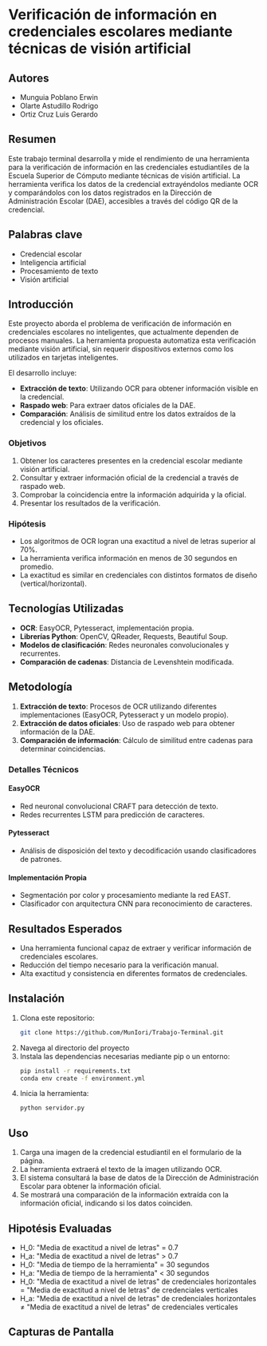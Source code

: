 # Verificación de información en credenciales escolares mediante técnicas de visión artificial

## Autores
- Munguia Poblano Erwin
- Olarte Astudillo Rodrigo
- Ortiz Cruz Luis Gerardo  

## Resumen
Este trabajo terminal desarrolla y mide el rendimiento de una herramienta para la verificación de información en las credenciales estudiantiles de la Escuela Superior de Cómputo mediante técnicas de visión artificial. La herramienta verifica los datos de la credencial extrayéndolos mediante OCR y comparándolos con los datos registrados en la Dirección de Administración Escolar (DAE), accesibles a través del código QR de la credencial.

## Palabras clave
- Credencial escolar
- Inteligencia artificial
- Procesamiento de texto
- Visión artificial

## Introducción
Este proyecto aborda el problema de verificación de información en credenciales escolares no inteligentes, que actualmente dependen de procesos manuales. La herramienta propuesta automatiza esta verificación mediante visión artificial, sin requerir dispositivos externos como los utilizados en tarjetas inteligentes.

El desarrollo incluye:
- **Extracción de texto**: Utilizando OCR para obtener información visible en la credencial.
- **Raspado web**: Para extraer datos oficiales de la DAE.
- **Comparación**: Análisis de similitud entre los datos extraídos de la credencial y los oficiales.

### Objetivos
1. Obtener los caracteres presentes en la credencial escolar mediante visión artificial.
2. Consultar y extraer información oficial de la credencial a través de raspado web.
3. Comprobar la coincidencia entre la información adquirida y la oficial.
4. Presentar los resultados de la verificación.

### Hipótesis
- Los algoritmos de OCR logran una exactitud a nivel de letras superior al 70%.
- La herramienta verifica información en menos de 30 segundos en promedio.
- La exactitud es similar en credenciales con distintos formatos de diseño (vertical/horizontal).

## Tecnologías Utilizadas
- **OCR**: EasyOCR, Pytesseract, implementación propia.
- **Librerías Python**: OpenCV, QReader, Requests, Beautiful Soup.
- **Modelos de clasificación**: Redes neuronales convolucionales y recurrentes.
- **Comparación de cadenas**: Distancia de Levenshtein modificada.

## Metodología
1. **Extracción de texto**: Procesos de OCR utilizando diferentes implementaciones (EasyOCR, Pytesseract y un modelo propio).
2. **Extracción de datos oficiales**: Uso de raspado web para obtener información de la DAE.
3. **Comparación de información**: Cálculo de similitud entre cadenas para determinar coincidencias.

### Detalles Técnicos
#### EasyOCR
- Red neuronal convolucional CRAFT para detección de texto.
- Redes recurrentes LSTM para predicción de caracteres.

#### Pytesseract
- Análisis de disposición del texto y decodificación usando clasificadores de patrones.

#### Implementación Propia
- Segmentación por color y procesamiento mediante la red EAST.
- Clasificador con arquitectura CNN para reconocimiento de caracteres.

## Resultados Esperados
- Una herramienta funcional capaz de extraer y verificar información de credenciales escolares.
- Reducción del tiempo necesario para la verificación manual.
- Alta exactitud y consistencia en diferentes formatos de credenciales.

## **Instalación**
1. Clona este repositorio:
   ```bash
   git clone https://github.com/MunIori/Trabajo-Terminal.git
2. Navega al directorio del proyecto
3. Instala las dependencias necesarias mediante pip o un entorno:
   ```bash
   pip install -r requirements.txt
   conda env create -f environment.yml
4. Inicia la herramienta:
   ```bash
   python servidor.py

## Uso
1. Carga una imagen de la credencial estudiantil en el formulario de la página.
2. La herramienta extraerá el texto de la imagen utilizando OCR.
3. El sistema consultará la base de datos de la Dirección de Administración Escolar para obtener la información oficial.
4. Se mostrará una comparación de la información extraída con la información oficial, indicando si los datos coinciden.

## Hipotésis Evaluadas
- H_0: "Media de exactitud a nivel de letras" = 0.7
- H_a: "Media de exactitud a nivel de letras" > 0.7
- H_0: "Media de tiempo de la herramienta" = 30 segundos
- H_a: "Media de tiempo de la herramienta" < 30 segundos
- H_0: "Media de exactitud a nivel de letras" de credenciales horizontales = "Media de exactitud a nivel de letras" de credenciales verticales
- H_a: "Media de exactitud a nivel de letras" de credenciales horizontales ≠ "Media de exactitud a nivel de letras" de credenciales verticales

## Capturas de Pantalla
